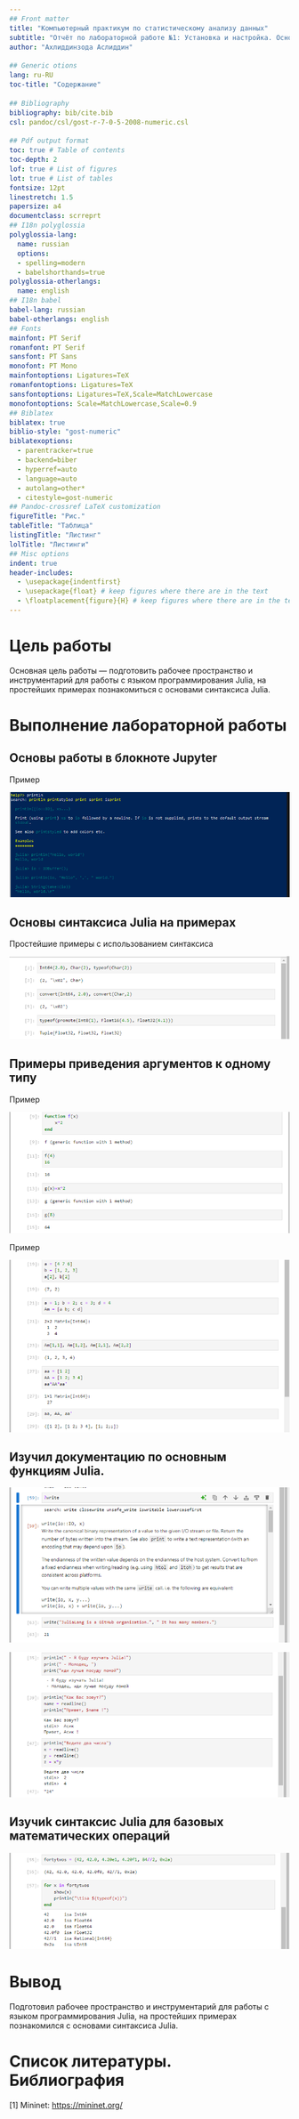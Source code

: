 ```yaml
---
## Front matter
title: "Компьютерный практикум по статистическому анализу данных"
subtitle: "Отчёт по лабораторной работе №1: Установка и настройка. Основные принципы"
author: "Ахлиддинзода Аслиддин"

## Generic otions
lang: ru-RU
toc-title: "Содержание"

## Bibliography
bibliography: bib/cite.bib
csl: pandoc/csl/gost-r-7-0-5-2008-numeric.csl

## Pdf output format
toc: true # Table of contents
toc-depth: 2
lof: true # List of figures
lot: true # List of tables
fontsize: 12pt
linestretch: 1.5
papersize: a4
documentclass: scrreprt
## I18n polyglossia
polyglossia-lang:
  name: russian
  options:
  - spelling=modern
  - babelshorthands=true
polyglossia-otherlangs:
  name: english
## I18n babel
babel-lang: russian
babel-otherlangs: english
## Fonts
mainfont: PT Serif
romanfont: PT Serif
sansfont: PT Sans
monofont: PT Mono
mainfontoptions: Ligatures=TeX
romanfontoptions: Ligatures=TeX
sansfontoptions: Ligatures=TeX,Scale=MatchLowercase
monofontoptions: Scale=MatchLowercase,Scale=0.9
## Biblatex
biblatex: true
biblio-style: "gost-numeric"
biblatexoptions:
  - parentracker=true
  - backend=biber
  - hyperref=auto
  - language=auto
  - autolang=other*
  - citestyle=gost-numeric
## Pandoc-crossref LaTeX customization
figureTitle: "Рис."
tableTitle: "Таблица"
listingTitle: "Листинг"
lolTitle: "Листинги"
## Misc options
indent: true
header-includes:
  - \usepackage{indentfirst}
  - \usepackage{float} # keep figures where there are in the text
  - \floatplacement{figure}{H} # keep figures where there are in the text
---
```

# Цель работы

Основная цель работы — подготовить рабочее пространство и инструментарий для
работы с языком программирования Julia, на простейших примерах познакомиться
с основами синтаксиса Julia.

# Выполнение лабораторной работы

## Основы работы в блокноте Jupyter

Пример

![Пример](image/1.PNG)

## Основы синтаксиса Julia на примерах

Простейшие примеры с использованием синтаксиса

![Пример](image/2.PNG)

## Примеры приведения аргументов к одному типу

Пример

![Сравнение результатов вывода](image/3.PNG)

Пример 

![Пример использования функций map() и broadcast()](image/4.PNG)

## Изучил документацию по основным функциям Julia.

![Write](image/7.PNG)

![Сравнение результатов вывода](image/5.PNG)

## Изучиk синтаксис Julia для базовых математических операций

![Сравнение результатов вывода](image/6.PNG)


# Вывод

Подготовил рабочее пространство и инструментарий для
работы с языком программирования Julia, на простейших примерах познакомился
с основами синтаксиса Julia.

# Список литературы. Библиография

[1] Mininet: https://mininet.org/
